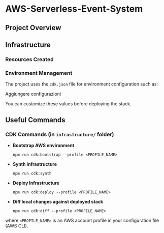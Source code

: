 # AWS-Serverless-Event-System

## Project Overview


## Infrastructure


### Resources Created


### Environment Management

The project uses the `cdk.json` file for environment configuration such as:

<TODO> Aggiungere configurazioni

You can customize these values before deploying the stack.

## Useful Commands

### CDK Commands (in `infrastructure/` folder)

- **Bootstrap AWS environment**  
  ```
  npm run cdk:bootstrap --profile <PROFILE_NAME>
  ```
- **Synth Infrastructure**
  ```
  npm run cdk:synth
  ```
- **Deploy Infrastructure**
  ```
  npm run cdk:deploy --profile <PROFILE_NAME>
  ```
- **Diff local changes against deployed stack**
  ```
  npm run cdk:diff --profile <PROFILE_NAME>
  ```

where ```<PROFILE_NAME>``` is an AWS account profile in your configuration file (AWS CLI).
